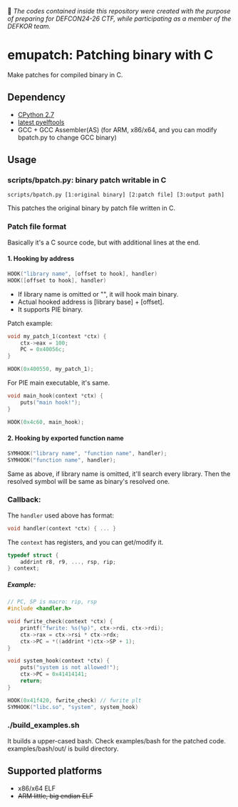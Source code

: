 :loudspeaker: *The codes contained inside this repository were created with the purpose of preparing for DEFCON24-26 CTF, while participating as a member of the DEFKOR team.*

# emupatch: Patching binary with C 
Make patches for compiled binary in C.

## Dependency 

* [CPython 2.7](http://www.python.org)
* [latest pyelftools](https://github.com/eliben/pyelftools)
* GCC + GCC Assembler(AS) (for ARM, x86/x64, and you can modify bpatch.py to change GCC binary)

## Usage 

### scripts/bpatch.py: binary patch writable in C

```
scripts/bpatch.py [1:original binary] [2:patch file] [3:output path]
```

This patches the original binary by patch file written in C.

### Patch file format

Basically it's a C source code, but with additional lines at the end.

#### 1. Hooking by address

```c
HOOK("library name", [offset to hook], handler)
HOOK([offset to hook], handler)
```

- If library name is omitted or "", it will hook main binary.
- Actual hooked address is [library base] + [offset].
- It supports PIE binary.

Patch example:

```c
void my_patch_1(context *ctx) {
	ctx->eax = 100;
	PC = 0x40056c;
}

HOOK(0x400550, my_patch_1);
```

For PIE main executable, it's same.

```c
void main_hook(context *ctx) {
	puts("main hook!");
}

HOOK(0x4c60, main_hook);
```

#### 2. Hooking by exported function name

```c
SYMHOOK("library name", "function name", handler);
SYMHOOK("function name", handler);
```

Same as above, if library name is omitted, it'll search every library.
Then the resolved symbol will be same as binary's resolved one.

### Callback:

The `handler` used above has format:

```c
void handler(context *ctx) { ... }
```

The `context` has registers, and you can get/modify it.

```c
typedef struct {
    addrint r8, r9, ..., rsp, rip;
} context;

```

##### Example:

```c
// PC, SP is macro: rip, rsp
#include <handler.h>

void fwrite_check(context *ctx) {
    printf("fwrite: %s(%p)", ctx->rdi, ctx->rdi);
    ctx->rax = ctx->rsi * ctx->rdx;
    ctx->PC = *((addrint *)ctx->SP + 1);
}

void system_hook(context *ctx) {
    puts("system is not allowed!");
    ctx->PC = 0x41414141;
    return;
}

HOOK(0x41f420, fwrite_check) // fwrite plt
SYMHOOK("libc.so", "system", system_hook)
```

### ./build_examples.sh

It builds a upper-cased bash. Check examples/bash for the patched code. examples/bash/out/ is build directory.

## Supported platforms ##

* x86/x64 ELF
* ~~ARM little, big endian ELF~~
